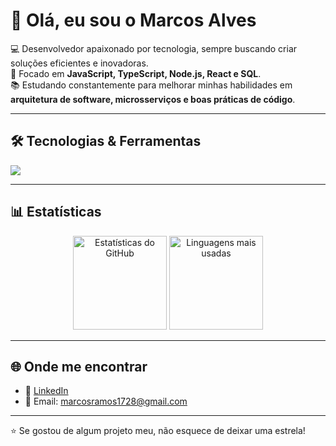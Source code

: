 # 👋 Olá, eu sou o Marcos Alves  

💻 Desenvolvedor apaixonado por tecnologia, sempre buscando criar soluções eficientes e inovadoras.  
🚀 Focado em **JavaScript, TypeScript, Node.js, React e SQL**.  
📚 Estudando constantemente para melhorar minhas habilidades em **arquitetura de software, microsserviços e boas práticas de código**.  

---

## 🛠️ Tecnologias & Ferramentas  
<p align="left">
  <img src="https://skillicons.dev/icons?i=js,ts,nodejs,react,html,css,tailwind,postgres,mysql,docker,git,github,vscode" />
</p>

---

## 📊 Estatísticas  
<p align="center">
  <img src="https://github-readme-stats.vercel.app/api?username=SoulSocram&show_icons=true&theme=tokyonight" alt="Estatísticas do GitHub" height="150"/>
  <img src="https://github-readme-stats.vercel.app/api/top-langs/?username=SoulSocram&layout=compact&theme=tokyonight" alt="Linguagens mais usadas" height="150"/>
</p>

---

## 🌐 Onde me encontrar  
- 💼 [LinkedIn](https://www.linkedin.com/in/marcos-alves-29b691181/)  
- 📧 Email: marcosramos1728@gmail.com  

---

⭐ Se gostou de algum projeto meu, não esquece de deixar uma estrela!
